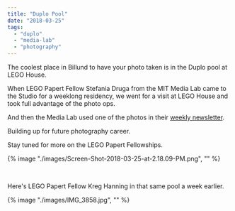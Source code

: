 ```yaml
---
title: "Duplo Pool"
date: "2018-03-25"
tags: 
  - "duplo"
  - "media-lab"
  - "photography"
---
```


The coolest place in Billund to have your photo taken is in the Duplo pool at LEGO House.

When LEGO Papert Fellow Stefania Druga from the MIT Media Lab came to the Studio for a weeklong residency, we went for a visit at LEGO House and took full advantage of the photo ops.

And then the Media Lab used one of the photos in their [weekly newsletter](https://mailchi.mp/media/mlweekly-1222?e=9fdfa9baec).

Building up for future photography career.

Stay tuned for more on the LEGO Papert Fellowships.

{% image "./images/Screen-Shot-2018-03-25-at-2.18.09-PM.png", "" %}

 

Here's LEGO Papert Fellow Kreg Hanning in that same pool a week earlier.

{% image "./images/IMG_3858.jpg", "" %}
